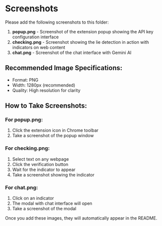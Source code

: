 # Screenshots

Please add the following screenshots to this folder:

1. **popup.png** - Screenshot of the extension popup showing the API key configuration interface
2. **checking.png** - Screenshot showing the lie detection in action with indicators on web content
3. **chat.png** - Screenshot of the chat interface with Gemini AI

## Recommended Image Specifications:
- Format: PNG
- Width: 1280px (recommended)
- Quality: High resolution for clarity

## How to Take Screenshots:

### For popup.png:
1. Click the extension icon in Chrome toolbar
2. Take a screenshot of the popup window

### For checking.png:
1. Select text on any webpage
2. Click the verification button
3. Wait for the indicator to appear
4. Take a screenshot showing the indicator

### For chat.png:
1. Click on an indicator
2. The modal with chat interface will open
3. Take a screenshot of the modal

Once you add these images, they will automatically appear in the README.
